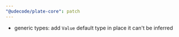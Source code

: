 ```yaml
---
"@udecode/plate-core": patch
---
```


- generic types: add `Value` default type in place it can't be inferred
